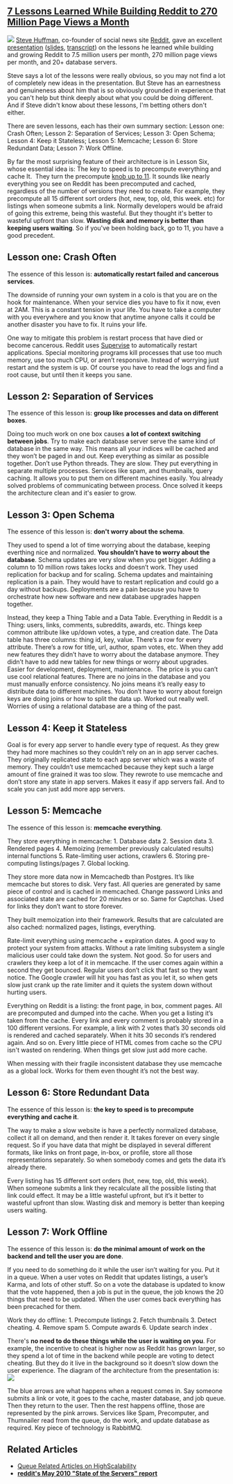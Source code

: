 ## [7 Lessons Learned While Building Reddit to 270 Million Page Views a Month](/blog/2010/5/17/7-lessons-learned-while-building-reddit-to-270-million-page.html)

    

    

![](http://farm4.static.flickr.com/3311/4592775246_7f39213a9d_m.jpg) [Steve Huffman](http://en.wikipedia.org/wiki/Steve_Huffman), co-founder of social news site [Reddit](http://www.reddit.com/), gave an excellent [presentation](http://vimeo.com/10506751) ([slides](http://www.slideshare.net/carsonified/steve-huffman-lessons-learned-while-at-redditcom), [transcript](http://carsonified.com/blog/dev/steve-huffman-on-lessons-learned-at-reddit/)) on the lessons he learned while building and growing Reddit to 7.5 million users per month, 270 million page views per month, and 20+ database servers.

Steve says a lot of the lessons were really obvious, so you may not find a lot of completely new ideas in the presentation. But Steve has an earnestness and genuineness about him that is so obviously grounded in experience that you can't help but think deeply about what you could be doing different. And if Steve didn't know about these lessons, I'm betting others don't either.

There are seven lessons, each has their own summary section: Lesson one: Crash Often; Lesson 2: Separation of Services; Lesson 3: Open Schema; Lesson 4: Keep it Stateless; Lesson 5: Memcache; Lesson 6: Store Redundant Data; Lesson 7: Work Offline.

By far the most surprising feature of their architecture is in Lesson Six, whose essential idea is: The key to speed is to precompute everything and cache It.  They turn the precompute [knob up to 11](http://en.wikipedia.org/wiki/Up_to_eleven). It sounds like nearly everything you see on Reddit has been precomputed and cached, regardless of the number of versions they need to create. For example, they precompute all 15 different sort orders (hot, new, top, old, this week. etc) for listings when someone submits a link. Normally developers would be afraid of going this extreme, being this wasteful. But they thought it's better to wasteful upfront than slow. **Wasting disk and memory is better than keeping users waiting**. So if you've been holding back, go to 11, you have a good precedent.

## Lesson one: Crash Often

The essence of this lesson is: **automatically restart failed and cancerous services**.

The downside of running your own system in a colo is that you are on the hook for maintenance. When your service dies you have to fix it now, even at 2AM. This is a constant tension in your life. You have to take a computer with you everywhere and you know that anytime anyone calls it could be another disaster you have to fix. It ruins your life.

One way to mitigate this problem is restart process that have died or become cancerous. Reddit uses [Supervise](http://cr.yp.to/daemontools/supervise.html) to automatically restart applications. Special monitoring programs kill processes that use too much memory, use too much CPU, or aren’t responsive. Instead of worrying just restart and the system is up. Of course you have to read the logs and find a root cause, but until then it keeps you sane.

## Lesson 2: Separation of Services

The essence of this lesson is: **group like processes and data on different boxes**.

Doing too much work on one box causes **a lot of context switching between jobs**. Try to make each database server serve the same kind of database in the same way. This means all your indices will be cached and they won’t be paged in and out. Keep everything as similar as possible together. Don’t use Python threads. They are slow. They put everything in separate multiple processes. Services like spam, and thumbnails, query caching. It allows you to put them on different machines easily. You already solved problems of communicating between process. Once solved it keeps the architecture clean and it's easier to grow.

## Lesson 3: Open Schema

The essence of this lesson is: **don't worry about the schema**.

They used to spend a lot of time worrying about the database, keeping everthing nice and normalized. **You shouldn’t have to worry about the database**. Schema updates are very slow when you get bigger. Adding a column to 10 million rows takes locks and doesn’t work. They used replication for backup and for scaling. Schema updates and maintaining replication is a pain. They would have to restart replication and could go a day without backups. Deployments are a pain because you have to orchestrate how new software and new database upgrades happen together.

Instead, they keep a Thing Table and a Data Table. Everything in Reddit is a Thing: users, links, comments, subreddits, awards, etc. Things keep common attribute like up/down votes, a type, and creation date. The Data table has three columns: thing id, key, value. There’s a row for every attribute. There’s a row for title, url, author, spam votes, etc. When they add new features they didn’t have to worry about the database anymore. They didn’t have to add new tables for new things or worry about upgrades. Easier for development, deployment, maintenance.  The price is you can’t use cool relational features. There are no joins in the database and you must manually enforce consistency. No joins means it’s really easy to distribute data to different machines. You don’t have to worry about foreign keys are doing joins or how to split the data up. Worked out really well. Worries of using a relational database are a thing of the past.

## Lesson 4: Keep it Stateless

Goal is for every app server to handle every type of request. As they grew they had more machines so they couldn’t rely on an in app server caches. They originally replicated state to each app server which was a waste of memory. They couldn’t use memcached because they kept such a large amount of fine grained it was too slow. They rewrote to use memcache and don’t store any state in app servers. Makes it easy if app servers fail. And to scale you can just add more app servers.

## Lesson 5: Memcache

The essence of this lesson is: **memcache everything**.

They store everything in memcache: 1\. Database data 2\. Session data 3\. Rendered pages 4\. Memoizing (remember previously calculated results) internal functions 5\. Rate-limiting user actions, crawlers 6\. Storing pre-computing listings/pages 7\. Global locking. 

They store more data now in Memcachedb than Postgres. It’s like memcache but stores to disk. Very fast. All queries are generated by same piece of control and is cached in memcached. Change password Links and associated state are cached for 20 minutes or so. Same for Captchas. Used for links they don’t want to store forever.

They built memoization into their framework. Results that are calculated are also cached: normalized pages, listings, everything.

Rate-limit everything using memcache + expiration dates. A good way to protect your system from attacks. Without a rate limiting subsystem a single malicious user could take down the system. Not good. So for users and crawlers they keep a lot of it in memcache. If the user comes again within a second they get bounced. Regular users don’t click that fast so they want notice. The Google crawler will hit you has fast as you let it, so when gets slow just crank up the rate limiter and it quiets the system down without hurting users.

Everything on Reddit is a listing: the front page, in box, comment pages. All are precomputed and dumped into the cache. When you get a listing it’s taken from the cache. Every link and every comment is probably stored in a 100 different versions. For example, a link with 2 votes that’s 30 seconds old is rendered and cached separately. When it hits 30 seconds it’s rendered again. And so on. Every little piece of HTML comes from cache so the CPU isn't wasted on rendering. When things get slow just add more cache.

When messing with their fragile inconsistent database they use memcache as a global lock. Works for them even thought it’s not the best way.

## Lesson 6: Store Redundant Data

The essence of this lesson is: **the key to speed is to precompute everything and cache it**.

The way to make a slow website is have a perfectly normalized database, collect it all on demand, and then render it. It takes forever on every single request. So if you have data that might be displayed in several different formats, like links on front page, in-box, or profile, store all those representations separately. So when somebody comes and gets the data it’s already there.

Every listing has 15 different sort orders (hot, new, top, old, this week). When someone submits a link they recalculate all the possible listing that link could effect. It may be a little wasteful upfront, but it’s it better to wasteful upfront than slow. Wasting disk and memory is better than keeping users waiting.

## Lesson 7: Work Offline

The essence of this lesson is: **do the minimal amount of work on the backend and tell the user you are done**.

If you need to do something do it while the user isn’t waiting for you. Put it in a queue. When a user votes on Reddit that updates listings, a user’s Karma, and lots of other stuff. So on a vote the database is updated to know that the vote happened, then a job is put in the queue, the job knows the 20 things that need to be updated. When the user comes back everything has been precached for them.

Work they do offline: 1\. Precompute listings 2\. Fetch thumbnails 3\. Detect cheating. 4\. Remove spam 5\. Compute awards 6\. Update search index .

There's **no need to do these things while the user is waiting on you**. For example, the incentive to cheat is higher now as Reddit has grown larger, so they spend a lot of time in the backend while people are voting to detect cheating. But they do it live in the background so it doesn’t slow down the user experience. The diagram of the architecture from the presentation is: ![](http://farm4.static.flickr.com/3311/4592775246_7f39213a9d.jpg)

The blue arrows are what happens when a request comes in. Say someone submits a link or vote, it goes to the cache, master database, and job queue. Then they return to the user. Then the rest happens offline, those are represented by the pink arrows. Services like Spam, Precomputer, and Thumnailer read from the queue, do the work, and update database as required. Key piece of technology is RabbitMQ.

## Related Articles

*   [Queue Related Articles on HighScalability](http://highscalability.com/blog/category/queue)
*   [](http://highscalability.com/blog/category/queue)**[reddit's May 2010 "State of the Servers" report](http://blog.reddit.com/2010/05/reddits-may-2010-state-of-servers.html)**

    